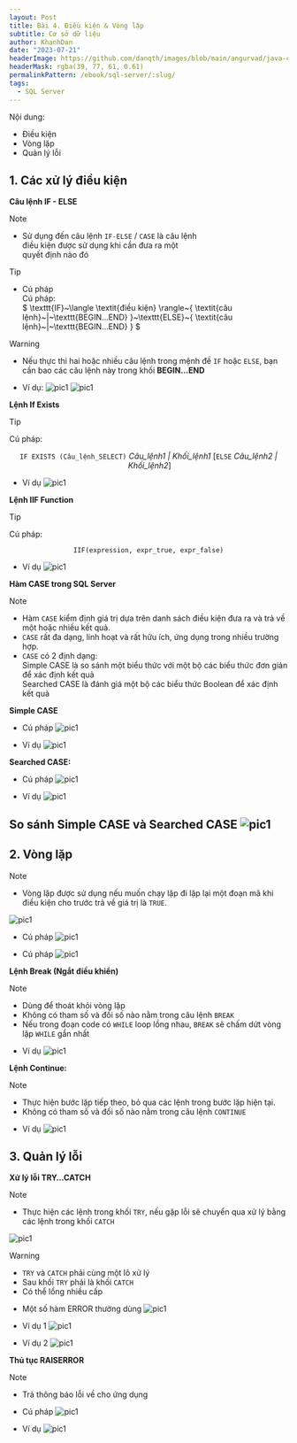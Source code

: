 ```yaml
---
layout: Post
title: Bài 4. Điều kiện & Vòng lặp
subtitle: Cơ sở dữ liệu
author: KhanhDan
date: "2023-07-21"
headerImage: https://github.com/danqth/images/blob/main/angurvad/java-core/session1/banner.png?raw=true
headerMask: rgba(39, 77, 61, 0.61)
permalinkPattern: /ebook/sql-server/:slug/
tags:
  - SQL Server
---
```




Nội dung: <br>
- Điều kiện
- Vòng lặp
- Quản lý lỗi

<!-- more -->

## 1. Các xử lý điều kiện

**Câu lệnh IF - ELSE**
> [!NOTE]
> - Sử dụng đến câu lệnh `IF-ELSE` / `CASE` là câu lệnh  
>   điều kiện được sử dụng khi cần đưa ra một  
>   quyết định nào đó

> [!TIP]
> - Cú pháp  
> Cú pháp:  
> $ \texttt{IF}~\langle \textit{điều kiện} \rangle~\{ \textit{câu lệnh}~|~\texttt{BEGIN...END} \}~\texttt{ELSE}~\{ \textit{câu lệnh}~|~\texttt{BEGIN...END} \} $


> [!WARNING]
> - Nếu thực thi hai hoặc nhiều câu lệnh trong mệnh đề `IF` hoặc `ELSE`, bạn cần bao các câu lệnh này trong khối **BEGIN…END**


- Ví dụ:
![pic1](https://github.com/danqth/images/blob/main/angurvad/sql-server/session_4/Hinh_1.png?raw=true)
![pic1](https://github.com/danqth/images/blob/main/angurvad/sql-server/session_5/Hinh_2.png?raw=true)

**Lệnh If Exists**
> [!TIP]
> Cú pháp:
>
> $$
> \texttt{IF~EXISTS~(Câu\_lệnh\_SELECT)}~\textit{Câu\_lệnh1~|~Khối\_lệnh1}~
> [\texttt{ELSE}~\textit{Câu\_lệnh2~|~Khối\_lệnh2}]
> $$


- Ví dụ
![pic1](https://github.com/danqth/images/blob/main/angurvad/sql-server/session_4/Hinh_3.png?raw=true)

**Lệnh IIF Function**
> [!TIP]
> Cú pháp:
>
> $$
> \texttt{IIF(expression,\ expr\_true,\ expr\_false)}
> $$


- Ví dụ
![pic1](https://github.com/danqth/images/blob/main/angurvad/sql-server/session_4/Hinh_4.png?raw=true)

**Hàm CASE trong SQL Server**

> [!NOTE]
> - Hàm `CASE` kiểm định giá trị dựa trên danh sách điều kiện đưa ra và trả về một hoặc nhiều kết quả.  
> - `CASE` rất đa dạng, linh hoạt và rất hữu ích, ứng dụng trong nhiều trường hợp.  
> - `CASE` có 2 định dạng:  
>   Simple CASE là so sánh một biểu thức với một bộ các biểu thức đơn giản để xác định kết quả  
>   Searched CASE là đánh giá một bộ các biểu thức Boolean để xác định kết quả


**Simple CASE**

- Cú pháp
![pic1](https://github.com/danqth/images/blob/main/angurvad/sql-server/session_4/Hinh_5.png?raw=true)

- Ví dụ
![pic1](https://github.com/danqth/images/blob/main/angurvad/sql-server/session_4/Hinh_6.png?raw=true)

**Searched CASE:**
- Cú pháp
![pic1](https://github.com/danqth/images/blob/main/angurvad/sql-server/session_4/Hinh_7.png?raw=true)

- Ví dụ
![pic1](https://github.com/danqth/images/blob/main/angurvad/sql-server/session_4/Hinh_8.png?raw=true)

**So sánh Simple CASE và Searched CASE**
![pic1](https://github.com/danqth/images/blob/main/angurvad/sql-server/session_4/Hinh_9.png?raw=true)
---

## 2. Vòng lặp

> [!NOTE]
> - Vòng lặp được sử dụng nếu muốn chạy lặp đi lặp lại một đoạn mã khi điều kiện cho trước trả về giá trị là `TRUE`.


![pic1](https://github.com/danqth/images/blob/main/angurvad/sql-server/session_4/Hinh_10.png?raw=true)
- Cú pháp
![pic1](https://github.com/danqth/images/blob/main/angurvad/sql-server/session_4/Hinh_11.png?raw=true)

- Cú pháp
![pic1](https://github.com/danqth/images/blob/main/angurvad/sql-server/session_4/Hinh_12.png?raw=true)

**Lệnh Break (Ngắt điều khiển)**

> [!NOTE]
> - Dùng để thoát khỏi vòng lặp  
> - Không có tham số và đối số nào nằm trong câu lệnh `BREAK`  
> - Nếu trong đoạn code có `WHILE` loop lồng nhau, `BREAK` sẽ chấm dứt vòng lặp `WHILE` gần nhất


- Ví dụ
![pic1](https://github.com/danqth/images/blob/main/angurvad/sql-server/session_4/Hinh_13.png?raw=true)

**Lệnh Continue:**
> [!NOTE]
> - Thực hiện bước lặp tiếp theo, bỏ qua các lệnh trong bước lặp hiện tại.  
> - Không có tham số và đối số nào nằm trong câu lệnh `CONTINUE`


- Ví dụ
![pic1](https://github.com/danqth/images/blob/main/angurvad/sql-server/session_4/Hinh_14.png?raw=true)


## 3. Quản lý lỗi

**Xử lý lỗi TRY…CATCH**

> [!NOTE]
> - Thực hiện các lệnh trong khối `TRY`, nếu gặp lỗi sẽ chuyển qua xử lý bằng các lệnh trong khối `CATCH`

![pic1](https://github.com/danqth/images/blob/main/angurvad/sql-server/session_4/Hinh_15.png?raw=true)

> [!WARNING]
> - `TRY` và `CATCH` phải cùng một lô xử lý  
> - Sau khối `TRY` phải là khối `CATCH`  
> - Có thể lồng nhiều cấp


- Một số hàm ERROR thường dùng
![pic1](https://github.com/danqth/images/blob/main/angurvad/sql-server/session_4/Hinh_16.png?raw=true)

- Ví dụ 1
![pic1](https://github.com/danqth/images/blob/main/angurvad/sql-server/session_4/Hinh_17.png?raw=true)

- Ví dụ 2
![pic1](https://github.com/danqth/images/blob/main/angurvad/sql-server/session_4/Hinh_18.png?raw=true)

**Thủ tục RAISERROR**
> [!NOTE]
> - Trả thông báo lỗi về cho ứng dụng


- Cú pháp
![pic1](https://github.com/danqth/images/blob/main/angurvad/sql-server/session_4/Hinh_19.png?raw=true)

- Ví dụ
![pic1](https://github.com/danqth/images/blob/main/angurvad/sql-server/session_4/Hinh_20.png?raw=true)